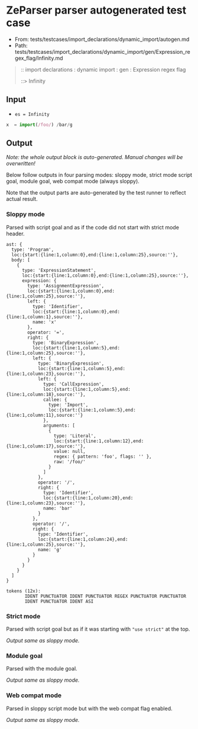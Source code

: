 # ZeParser parser autogenerated test case

- From: tests/testcases/import_declarations/dynamic_import/autogen.md
- Path: tests/testcases/import_declarations/dynamic_import/gen/Expression_regex_flag/Infinity.md

> :: import declarations : dynamic import : gen : Expression regex flag
>
> ::> Infinity

## Input

- `es = Infinity`

`````js
x  = import(/foo/) /bar/g
`````

## Output

_Note: the whole output block is auto-generated. Manual changes will be overwritten!_

Below follow outputs in four parsing modes: sloppy mode, strict mode script goal, module goal, web compat mode (always sloppy).

Note that the output parts are auto-generated by the test runner to reflect actual result.

### Sloppy mode

Parsed with script goal and as if the code did not start with strict mode header.

`````
ast: {
  type: 'Program',
  loc:{start:{line:1,column:0},end:{line:1,column:25},source:''},
  body: [
    {
      type: 'ExpressionStatement',
      loc:{start:{line:1,column:0},end:{line:1,column:25},source:''},
      expression: {
        type: 'AssignmentExpression',
        loc:{start:{line:1,column:0},end:{line:1,column:25},source:''},
        left: {
          type: 'Identifier',
          loc:{start:{line:1,column:0},end:{line:1,column:1},source:''},
          name: 'x'
        },
        operator: '=',
        right: {
          type: 'BinaryExpression',
          loc:{start:{line:1,column:5},end:{line:1,column:25},source:''},
          left: {
            type: 'BinaryExpression',
            loc:{start:{line:1,column:5},end:{line:1,column:23},source:''},
            left: {
              type: 'CallExpression',
              loc:{start:{line:1,column:5},end:{line:1,column:18},source:''},
              callee: {
                type: 'Import',
                loc:{start:{line:1,column:5},end:{line:1,column:11},source:''}
              },
              arguments: [
                {
                  type: 'Literal',
                  loc:{start:{line:1,column:12},end:{line:1,column:17},source:''},
                  value: null,
                  regex: { pattern: 'foo', flags: '' },
                  raw: '/foo/'
                }
              ]
            },
            operator: '/',
            right: {
              type: 'Identifier',
              loc:{start:{line:1,column:20},end:{line:1,column:23},source:''},
              name: 'bar'
            }
          },
          operator: '/',
          right: {
            type: 'Identifier',
            loc:{start:{line:1,column:24},end:{line:1,column:25},source:''},
            name: 'g'
          }
        }
      }
    }
  ]
}

tokens (12x):
       IDENT PUNCTUATOR IDENT PUNCTUATOR REGEX PUNCTUATOR PUNCTUATOR
       IDENT PUNCTUATOR IDENT ASI
`````

### Strict mode

Parsed with script goal but as if it was starting with `"use strict"` at the top.

_Output same as sloppy mode._

### Module goal

Parsed with the module goal.

_Output same as sloppy mode._

### Web compat mode

Parsed in sloppy script mode but with the web compat flag enabled.

_Output same as sloppy mode._
